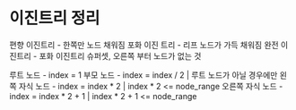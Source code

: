 # 이진트리 정리

편향 이진트리 - 한쪽만 노드 채워짐
포화 이진 트리 - 리프 노드가 가득 채워짐
완전 이진트리 - 포화 이진트리 슈퍼셋, 오른쪽 부터 노드가 없는 것

루트 노드 - index = 1
부모 노드 - index = index / 2 | 루트 노드가 아닐 경우에만
왼쪽 자식 노드 - index = index \* 2 | index \* 2 <= node_range
오른쪽 자식 노드 - index = index \* 2 + 1 | index \* 2 + 1 <= node_range
